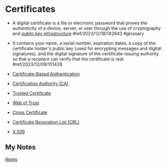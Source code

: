 # Certificates
- A digital certificate is a file or electronic password that proves the authenticity of a device, server, or user through the use of cryptography and [public key infrastructure](public-key-infrastructure.md) #ref/2023/12/18/142843 #glossary

- It contains your name, a serial number, expiration dates, a copy of the certificate holder's public key (used for encrypting messages and digital signatures), and the digital signature of the certificate-issuing authority so that a recipient can verify that the certificate is real. #ref/2023/12/09/101428
- [Certificate-Based Authentication](certificate-based-authentication.md)
- [Certification Authority (CA)](certification-authority.md)
- [Trusted Certificate](trusted-certificate.md)
- [Web of Trust](web-of-trust.md)
- [Cross Certificate](cross-certificate.md)
- [Certificate Revocation List (CRL)](certificate-revocation-list.md)
- [X.509](x509.md)
## My Notes
[Notes](mynotes/certificates-notes.md)
